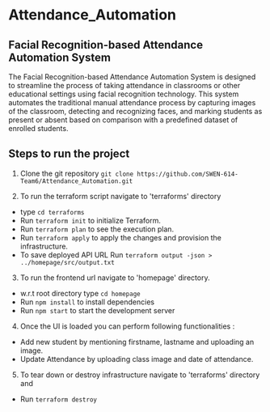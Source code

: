 # Attendance_Automation

## Facial Recognition-based Attendance Automation System

The Facial Recognition-based Attendance Automation System is designed to streamline the process of taking attendance in classrooms or other educational settings using facial recognition technology. This system automates the traditional manual attendance process by capturing images of the classroom, detecting and recognizing faces, and marking students as present or absent based on comparison with a predefined dataset of enrolled students.

## Steps to run the project

1. Clone the git repository 
 `git clone https://github.com/SWEN-614-Team6/Attendance_Automation.git`

2. To run the terraform script navigate to 'terraforms' directory
- type `cd terraforms` 
- Run `terraform init` to initialize Terraform.
- Run `terraform plan` to see the execution plan.
- Run `terraform apply` to apply the changes and provision the infrastructure.
- To save deployed API URL Run `terraform output -json > ../homepage/src/output.txt`

3. To run the frontend url navigate to 'homepage' directory.
- w.r.t root directory type `cd homepage`
- Run `npm install` to install dependencies
- Run `npm start` to start the development server

4. Once the UI is loaded you can perform following functionalities :
- Add new student by mentioning firstname, lastname and uploading an image.
- Update Attendance by uploading class image and date of attendance.
 
5. To tear down or destroy infrastructure navigate to 'terraforms' directory and
- Run `terraform destroy` 